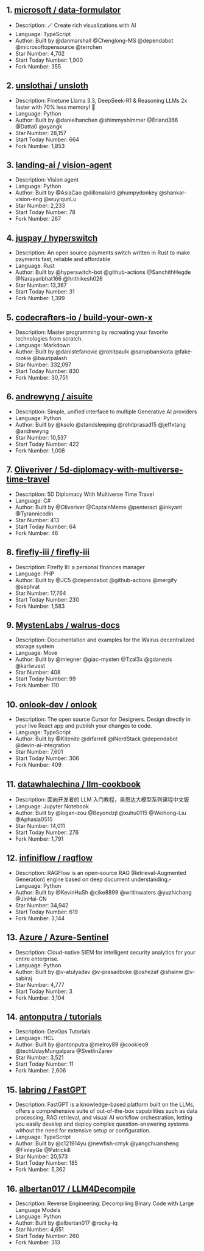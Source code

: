## 1. [microsoft / data-formulator](https://github.com/microsoft/data-formulator)
- Description: 🪄 Create rich visualizations with AI
- Language: TypeScript
- Author: Built by @danmarshall @Chenglong-MS @dependabot @microsoftopensource @terrchen
- Star Number: 4,702
- Start Today Number: 1,900
- Fork Number: 355

## 2. [unslothai / unsloth](https://github.com/unslothai/unsloth)
- Description: Finetune Llama 3.3, DeepSeek-R1 & Reasoning LLMs 2x faster with 70% less memory! 🦥
- Language: Python
- Author: Built by @danielhanchen @shimmyshimmer @Erland366 @Datta0 @xyangk
- Star Number: 28,157
- Start Today Number: 664
- Fork Number: 1,853

## 3. [landing-ai / vision-agent](https://github.com/landing-ai/vision-agent)
- Description: Vision agent
- Language: Python
- Author: Built by @AsiaCao @dillonalaird @humpydonkey @shankar-vision-eng @wuyiqunLu
- Star Number: 2,233
- Start Today Number: 78
- Fork Number: 267

## 4. [juspay / hyperswitch](https://github.com/juspay/hyperswitch)
- Description: An open source payments switch written in Rust to make payments fast, reliable and affordable
- Language: Rust
- Author: Built by @hyperswitch-bot @github-actions @SanchithHegde @Narayanbhat166 @hrithikesh026
- Star Number: 13,367
- Start Today Number: 31
- Fork Number: 1,399

## 5. [codecrafters-io / build-your-own-x](https://github.com/codecrafters-io/build-your-own-x)
- Description: Master programming by recreating your favorite technologies from scratch.
- Language: Markdown
- Author: Built by @danistefanovic @rohitpaulk @sarupbanskota @fake-rookie @bauripalash
- Star Number: 332,097
- Start Today Number: 830
- Fork Number: 30,751

## 6. [andrewyng / aisuite](https://github.com/andrewyng/aisuite)
- Description: Simple, unified interface to multiple Generative AI providers
- Language: Python
- Author: Built by @ksolo @standsleeping @rohitprasad15 @jeffxtang @andrewyng
- Star Number: 10,537
- Start Today Number: 422
- Fork Number: 1,008

## 7. [Oliveriver / 5d-diplomacy-with-multiverse-time-travel](https://github.com/Oliveriver/5d-diplomacy-with-multiverse-time-travel)
- Description: 5D Diplomacy With Multiverse Time Travel
- Language: C#
- Author: Built by @Oliveriver @CaptainMeme @penteract @inkyant @Tyrannicodin
- Star Number: 413
- Start Today Number: 64
- Fork Number: 46

## 8. [firefly-iii / firefly-iii](https://github.com/firefly-iii/firefly-iii)
- Description: Firefly III: a personal finances manager
- Language: PHP
- Author: Built by @JC5 @dependabot @github-actions @mergify @sephrat
- Star Number: 17,764
- Start Today Number: 230
- Fork Number: 1,583

## 9. [MystenLabs / walrus-docs](https://github.com/MystenLabs/walrus-docs)
- Description: Documentation and examples for the Walrus decentralized storage system
- Language: Move
- Author: Built by @mlegner @giac-mysten @Tzal3x @gdanezis @karlwuest
- Star Number: 408
- Start Today Number: 99
- Fork Number: 110

## 10. [onlook-dev / onlook](https://github.com/onlook-dev/onlook)
- Description: The open source Cursor for Designers. Design directly in your live React app and publish your changes to code.
- Language: TypeScript
- Author: Built by @Kitenite @drfarrell @iNerdStack @dependabot @devin-ai-integration
- Star Number: 7,601
- Start Today Number: 306
- Fork Number: 409

## 11. [datawhalechina / llm-cookbook](https://github.com/datawhalechina/llm-cookbook)
- Description: 面向开发者的 LLM 入门教程，吴恩达大模型系列课程中文版
- Language: Jupyter Notebook
- Author: Built by @logan-zou @Beyondzjl @xuhu0115 @Weihong-Liu @Aphasia0515
- Star Number: 14,011
- Start Today Number: 276
- Fork Number: 1,791

## 12. [infiniflow / ragflow](https://github.com/infiniflow/ragflow)
- Description: RAGFlow is an open-source RAG (Retrieval-Augmented Generation) engine based on deep document understanding.- Language: Python
- Author: Built by @KevinHuSh @cike8899 @writinwaters @yuzhichang @JinHai-CN
- Star Number: 34,942
- Start Today Number: 619
- Fork Number: 3,144

## 13. [Azure / Azure-Sentinel](https://github.com/Azure/Azure-Sentinel)
- Description: Cloud-native SIEM for intelligent security analytics for your entire enterprise.
- Language: Python
- Author: Built by @v-atulyadav @v-prasadboke @oshezaf @shainw @v-sabiraj
- Star Number: 4,777
- Start Today Number: 3
- Fork Number: 3,104

## 14. [antonputra / tutorials](https://github.com/antonputra/tutorials)
- Description: DevOps Tutorials
- Language: HCL
- Author: Built by @antonputra @melroy89 @cookieo9 @techUdayMungalpara @SvetlinZarev
- Star Number: 3,521
- Start Today Number: 11
- Fork Number: 2,606

## 15. [labring / FastGPT](https://github.com/labring/FastGPT)
- Description: FastGPT is a knowledge-based platform built on the LLMs, offers a comprehensive suite of out-of-the-box capabilities such as data processing, RAG retrieval, and visual AI workflow orchestration, letting you easily develop and deploy complex question-answering systems without the need for extensive setup or configuration.
- Language: TypeScript
- Author: Built by @c121914yu @newfish-cmyk @yangchuansheng @FinleyGe @Patrickill
- Star Number: 20,573
- Start Today Number: 185
- Fork Number: 5,362

## 16. [albertan017 / LLM4Decompile](https://github.com/albertan017/LLM4Decompile)
- Description: Reverse Engineering: Decompiling Binary Code with Large Language Models
- Language: Python
- Author: Built by @albertan017 @rocky-lq
- Star Number: 4,651
- Start Today Number: 260
- Fork Number: 313